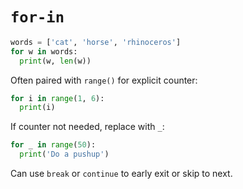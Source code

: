 # `for-in`

```python
words = ['cat', 'horse', 'rhinoceros']
for w in words:
  print(w, len(w))
```

Often paired with `range()` for explicit counter:

```python
for i in range(1, 6):
  print(i)
```

If counter not needed, replace with `_`:

```python
for _ in range(50):
  print('Do a pushup')
```

Can use `break` or `continue` to early exit or skip to next.
